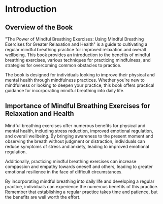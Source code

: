 Introduction
============

Overview of the Book
--------------------

"The Power of Mindful Breathing Exercises: Using Mindful Breathing Exercises for Greater Relaxation and Health" is a guide to cultivating a regular mindful breathing practice for improved relaxation and overall wellbeing. This book provides an introduction to the benefits of mindful breathing exercises, various techniques for practicing mindfulness, and strategies for overcoming common obstacles to practice.

The book is designed for individuals looking to improve their physical and mental health through mindfulness practices. Whether you're new to mindfulness or looking to deepen your practice, this book offers practical guidance for incorporating mindful breathing into daily life.

Importance of Mindful Breathing Exercises for Relaxation and Health
-------------------------------------------------------------------

Mindful breathing exercises offer numerous benefits for physical and mental health, including stress reduction, improved emotional regulation, and overall wellbeing. By bringing awareness to the present moment and observing the breath without judgment or distraction, individuals can reduce symptoms of stress and anxiety, leading to improved emotional regulation.

Additionally, practicing mindful breathing exercises can increase compassion and empathy towards oneself and others, leading to greater emotional resilience in the face of difficult circumstances.

By incorporating mindful breathing into daily life and developing a regular practice, individuals can experience the numerous benefits of this practice. Remember that establishing a regular practice takes time and patience, but the benefits are well worth the effort.
